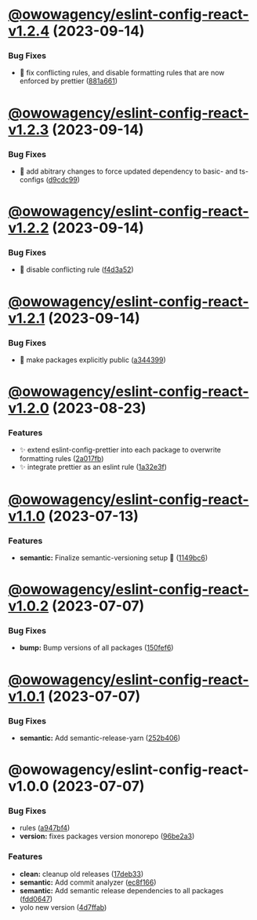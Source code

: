 # [@owowagency/eslint-config-react-v1.2.4](https://github.com/owowagency/eslint-config/compare/@owowagency/eslint-config-react-v1.2.3...@owowagency/eslint-config-react-v1.2.4) (2023-09-14)


### Bug Fixes

* :bug: fix conflicting rules, and disable formatting rules that are now enforced by prettier ([881a661](https://github.com/owowagency/eslint-config/commit/881a661d41ddfdd3b4623b2b7a2e9fabc6b9e70a))

# [@owowagency/eslint-config-react-v1.2.3](https://github.com/owowagency/eslint-config/compare/@owowagency/eslint-config-react-v1.2.2...@owowagency/eslint-config-react-v1.2.3) (2023-09-14)


### Bug Fixes

* :green_heart: add abitrary changes to force updated dependency to basic- and ts-configs ([d9cdc99](https://github.com/owowagency/eslint-config/commit/d9cdc993301cf49be3282a3304c7d9ce84abbf26))

# [@owowagency/eslint-config-react-v1.2.2](https://github.com/owowagency/eslint-config/compare/@owowagency/eslint-config-react-v1.2.1...@owowagency/eslint-config-react-v1.2.2) (2023-09-14)


### Bug Fixes

* :bug: disable conflicting rule ([f4d3a52](https://github.com/owowagency/eslint-config/commit/f4d3a523f86a26c8461e5af73d8844905780a3cd))

# [@owowagency/eslint-config-react-v1.2.1](https://github.com/owowagency/eslint-config/compare/@owowagency/eslint-config-react-v1.2.0...@owowagency/eslint-config-react-v1.2.1) (2023-09-14)


### Bug Fixes

* :green_heart: make packages explicitly public ([a344399](https://github.com/owowagency/eslint-config/commit/a3443998a8ba397d4259172d4e471da79e9eaf09))

# [@owowagency/eslint-config-react-v1.2.0](https://github.com/owowagency/eslint-config/compare/@owowagency/eslint-config-react-v1.1.0...@owowagency/eslint-config-react-v1.2.0) (2023-08-23)


### Features

* :sparkles: extend eslint-config-prettier into each package to overwrite formatting rules ([2a017fb](https://github.com/owowagency/eslint-config/commit/2a017fb33e2b687951dd74bc1c8127e41e58982e))
* :sparkles: integrate prettier as an eslint rule ([1a32e3f](https://github.com/owowagency/eslint-config/commit/1a32e3fb91233bc369a4b5e1834399bb0df66af9))

# [@owowagency/eslint-config-react-v1.1.0](https://github.com/owowagency/eslint-config/compare/@owowagency/eslint-config-react-v1.0.2...@owowagency/eslint-config-react-v1.1.0) (2023-07-13)


### Features

* **semantic:** Finalize semantic-versioning setup 🤞 ([1149bc6](https://github.com/owowagency/eslint-config/commit/1149bc6dad7d84cb9a6f506276234cfb36560afc))

# [@owowagency/eslint-config-react-v1.0.2](https://github.com/owowagency/eslint-config/compare/@owowagency/eslint-config-react-v1.0.1...@owowagency/eslint-config-react-v1.0.2) (2023-07-07)


### Bug Fixes

* **bump:** Bump versions of all packages ([150fef6](https://github.com/owowagency/eslint-config/commit/150fef6fa060c63fcdd38e0e67ad566de3df4cf2))

# [@owowagency/eslint-config-react-v1.0.1](https://github.com/owowagency/eslint-config/compare/@owowagency/eslint-config-react-v1.0.0...@owowagency/eslint-config-react-v1.0.1) (2023-07-07)


### Bug Fixes

* **semantic:** Add semantic-release-yarn ([252b406](https://github.com/owowagency/eslint-config/commit/252b406fa69562146f1dec827d9547409ec711fc))

# @owowagency/eslint-config-react-v1.0.0 (2023-07-07)


### Bug Fixes

* rules ([a947bf4](https://github.com/owowagency/eslint-config/commit/a947bf45e9e9300d654920c2afbb8ca38fba5972))
* **version:** fixes packages version monorepo ([96be2a3](https://github.com/owowagency/eslint-config/commit/96be2a37123e6cf4e59caacf534f242e63b83335))


### Features

* **clean:** cleanup old releases ([17deb33](https://github.com/owowagency/eslint-config/commit/17deb33f7fbabf6316c40d20c2c7ba7fa0b485b5))
* **semantic:** Add commit analyzer ([ec8f166](https://github.com/owowagency/eslint-config/commit/ec8f166ef3a25f7b0769bf99e4f46e9cdf0a9f1e))
* **semantic:** Add semantic release dependencies to all packages ([fdd0647](https://github.com/owowagency/eslint-config/commit/fdd064787ab8641623130fe942f792164f8a8dbb))
* yolo new version ([4d7ffab](https://github.com/owowagency/eslint-config/commit/4d7ffab612c89f498a45facbf668bef160b1d04a))
